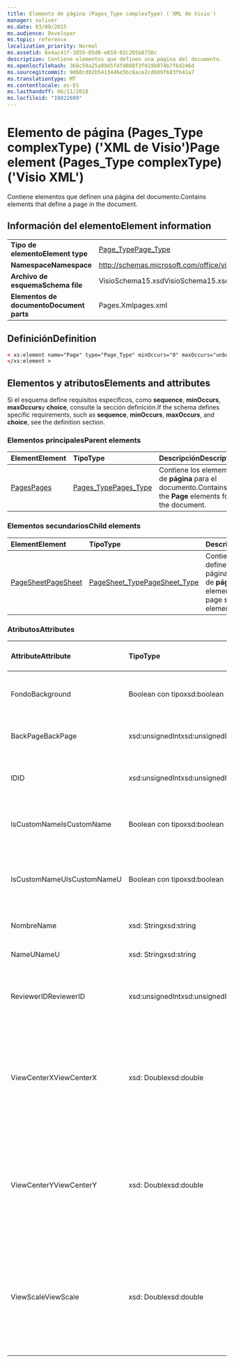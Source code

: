 ```yaml
---
title: Elemento de página (Pages_Type complexType) ('XML de Visio')
manager: soliver
ms.date: 03/09/2015
ms.audience: Developer
ms.topic: reference
localization_priority: Normal
ms.assetid: 6e4ac41f-3855-05d8-e659-02c265b8750c
description: Contiene elementos que definen una página del documento.
ms.openlocfilehash: 368c50a25a09d5f4fd808f3f019b074b7f6d246d
ms.sourcegitcommit: 9d60cd82b5413446e5bc8ace2cd689f683fb41a7
ms.translationtype: MT
ms.contentlocale: es-ES
ms.lasthandoff: 06/11/2018
ms.locfileid: "19822699"
---
```

# <a name="page-element-pagestype-complextype-visio-xml"></a><span data-ttu-id="f31ca-103">Elemento de página (Pages_Type complexType) ('XML de Visio')</span><span class="sxs-lookup"><span data-stu-id="f31ca-103">Page element (Pages_Type complexType) ('Visio XML')</span></span>

<span data-ttu-id="f31ca-104">Contiene elementos que definen una página del documento.</span><span class="sxs-lookup"><span data-stu-id="f31ca-104">Contains elements that define a page in the document.</span></span>
  
## <a name="element-information"></a><span data-ttu-id="f31ca-105">Información del elemento</span><span class="sxs-lookup"><span data-stu-id="f31ca-105">Element information</span></span>

|||
|:-----|:-----|
|<span data-ttu-id="f31ca-106">**Tipo de elemento**</span><span class="sxs-lookup"><span data-stu-id="f31ca-106">**Element type**</span></span> <br/> |[<span data-ttu-id="f31ca-107">Page_Type</span><span class="sxs-lookup"><span data-stu-id="f31ca-107">Page_Type</span></span>](page_type-complextypevisio-xml.md) <br/> |
|<span data-ttu-id="f31ca-108">**Namespace**</span><span class="sxs-lookup"><span data-stu-id="f31ca-108">**Namespace**</span></span> <br/> |http://schemas.microsoft.com/office/visio/2012/main  <br/> |
|<span data-ttu-id="f31ca-109">**Archivo de esquema**</span><span class="sxs-lookup"><span data-stu-id="f31ca-109">**Schema file**</span></span> <br/> |<span data-ttu-id="f31ca-110">VisioSchema15.xsd</span><span class="sxs-lookup"><span data-stu-id="f31ca-110">VisioSchema15.xsd</span></span>  <br/> |
|<span data-ttu-id="f31ca-111">**Elementos de documento**</span><span class="sxs-lookup"><span data-stu-id="f31ca-111">**Document parts**</span></span> <br/> |<span data-ttu-id="f31ca-112">Pages.Xml</span><span class="sxs-lookup"><span data-stu-id="f31ca-112">pages.xml</span></span>  <br/> |
   
## <a name="definition"></a><span data-ttu-id="f31ca-113">Definición</span><span class="sxs-lookup"><span data-stu-id="f31ca-113">Definition</span></span>

```XML
< xs:element name="Page" type="Page_Type" minOccurs="0" maxOccurs="unbounded" >
</xs:element >
```

## <a name="elements-and-attributes"></a><span data-ttu-id="f31ca-114">Elementos y atributos</span><span class="sxs-lookup"><span data-stu-id="f31ca-114">Elements and attributes</span></span>

<span data-ttu-id="f31ca-115">Si el esquema define requisitos específicos, como **sequence**, **minOccurs**, **maxOccurs**y **choice**, consulte la sección definición.</span><span class="sxs-lookup"><span data-stu-id="f31ca-115">If the schema defines specific requirements, such as **sequence**, **minOccurs**, **maxOccurs**, and **choice**, see the definition section.</span></span> 
  
### <a name="parent-elements"></a><span data-ttu-id="f31ca-116">Elementos principales</span><span class="sxs-lookup"><span data-stu-id="f31ca-116">Parent elements</span></span>

|<span data-ttu-id="f31ca-117">**Element**</span><span class="sxs-lookup"><span data-stu-id="f31ca-117">**Element**</span></span>|<span data-ttu-id="f31ca-118">**Tipo**</span><span class="sxs-lookup"><span data-stu-id="f31ca-118">**Type**</span></span>|<span data-ttu-id="f31ca-119">**Descripción**</span><span class="sxs-lookup"><span data-stu-id="f31ca-119">**Description**</span></span>|
|:-----|:-----|:-----|
|[<span data-ttu-id="f31ca-120">Pages</span><span class="sxs-lookup"><span data-stu-id="f31ca-120">Pages</span></span>](pages-elementvisio-xml.md) <br/> |[<span data-ttu-id="f31ca-121">Pages_Type</span><span class="sxs-lookup"><span data-stu-id="f31ca-121">Pages_Type</span></span>](pages_type-complextypevisio-xml.md) <br/> |<span data-ttu-id="f31ca-122">Contiene los elementos de **página** para el documento.</span><span class="sxs-lookup"><span data-stu-id="f31ca-122">Contains the **Page** elements for the document.</span></span>  <br/> |
   
### <a name="child-elements"></a><span data-ttu-id="f31ca-123">Elementos secundarios</span><span class="sxs-lookup"><span data-stu-id="f31ca-123">Child elements</span></span>

|<span data-ttu-id="f31ca-124">**Element**</span><span class="sxs-lookup"><span data-stu-id="f31ca-124">**Element**</span></span>|<span data-ttu-id="f31ca-125">**Tipo**</span><span class="sxs-lookup"><span data-stu-id="f31ca-125">**Type**</span></span>|<span data-ttu-id="f31ca-126">**Descripción**</span><span class="sxs-lookup"><span data-stu-id="f31ca-126">**Description**</span></span>|
|:-----|:-----|:-----|
|[<span data-ttu-id="f31ca-127">PageSheet</span><span class="sxs-lookup"><span data-stu-id="f31ca-127">PageSheet</span></span>](pagesheet-element-page_type-complextypevisio-xml.md) <br/> |[<span data-ttu-id="f31ca-128">PageSheet_Type</span><span class="sxs-lookup"><span data-stu-id="f31ca-128">PageSheet_Type</span></span>](pagesheet_type-complextypevisio-xml.md) <br/> |<span data-ttu-id="f31ca-129">Contiene elementos que definen la hoja de página de un elemento de **página** .</span><span class="sxs-lookup"><span data-stu-id="f31ca-129">Contains elements that define the page sheet for a **Page** element.</span></span>  <br/> |
   
### <a name="attributes"></a><span data-ttu-id="f31ca-130">Atributos</span><span class="sxs-lookup"><span data-stu-id="f31ca-130">Attributes</span></span>

|<span data-ttu-id="f31ca-131">**Attribute**</span><span class="sxs-lookup"><span data-stu-id="f31ca-131">**Attribute**</span></span>|<span data-ttu-id="f31ca-132">**Tipo**</span><span class="sxs-lookup"><span data-stu-id="f31ca-132">**Type**</span></span>|<span data-ttu-id="f31ca-133">**Obligatorio**</span><span class="sxs-lookup"><span data-stu-id="f31ca-133">**Required**</span></span>|<span data-ttu-id="f31ca-134">**Descripción**</span><span class="sxs-lookup"><span data-stu-id="f31ca-134">**Description**</span></span>|<span data-ttu-id="f31ca-135">**Valores posibles**</span><span class="sxs-lookup"><span data-stu-id="f31ca-135">**Possible values**</span></span>|
|:-----|:-----|:-----|:-----|:-----|
|<span data-ttu-id="f31ca-136">Fondo</span><span class="sxs-lookup"><span data-stu-id="f31ca-136">Background</span></span>  <br/> |<span data-ttu-id="f31ca-137">Boolean con tipo</span><span class="sxs-lookup"><span data-stu-id="f31ca-137">xsd:boolean</span></span>  <br/> |<span data-ttu-id="f31ca-138">opcional</span><span class="sxs-lookup"><span data-stu-id="f31ca-138">optional</span></span>  <br/> |<span data-ttu-id="f31ca-139">Una marca que indica si la página es una página de fondo.</span><span class="sxs-lookup"><span data-stu-id="f31ca-139">A flag indicating if the page is a background page.</span></span>  <br/> |<span data-ttu-id="f31ca-140">Valores del tipo Boolean con tipo.</span><span class="sxs-lookup"><span data-stu-id="f31ca-140">Values of the xsd:boolean type.</span></span>  <br/> |
|<span data-ttu-id="f31ca-141">BackPage</span><span class="sxs-lookup"><span data-stu-id="f31ca-141">BackPage</span></span>  <br/> |<span data-ttu-id="f31ca-142">xsd:unsignedInt</span><span class="sxs-lookup"><span data-stu-id="f31ca-142">xsd:unsignedInt</span></span>  <br/> |<span data-ttu-id="f31ca-143">opcional</span><span class="sxs-lookup"><span data-stu-id="f31ca-143">optional</span></span>  <br/> |<span data-ttu-id="f31ca-144">El identificador de página de fondo de la página.</span><span class="sxs-lookup"><span data-stu-id="f31ca-144">The ID of this page's background page.</span></span>  <br/> |<span data-ttu-id="f31ca-145">Valores del tipo xsd:unsignedInt.</span><span class="sxs-lookup"><span data-stu-id="f31ca-145">Values of the xsd:unsignedInt type.</span></span>  <br/> |
|<span data-ttu-id="f31ca-146">ID</span><span class="sxs-lookup"><span data-stu-id="f31ca-146">ID</span></span>  <br/> |<span data-ttu-id="f31ca-147">xsd:unsignedInt</span><span class="sxs-lookup"><span data-stu-id="f31ca-147">xsd:unsignedInt</span></span>  <br/> |<span data-ttu-id="f31ca-148">necesario</span><span class="sxs-lookup"><span data-stu-id="f31ca-148">required</span></span>  <br/> |<span data-ttu-id="f31ca-149">Identificador único del elemento dentro de su elemento primario.</span><span class="sxs-lookup"><span data-stu-id="f31ca-149">The unique ID of the element within its parent element.</span></span>  <br/> |<span data-ttu-id="f31ca-150">Valores del tipo xsd:unsignedInt.</span><span class="sxs-lookup"><span data-stu-id="f31ca-150">Values of the xsd:unsignedInt type.</span></span>  <br/> |
|<span data-ttu-id="f31ca-151">IsCustomName</span><span class="sxs-lookup"><span data-stu-id="f31ca-151">IsCustomName</span></span>  <br/> |<span data-ttu-id="f31ca-152">Boolean con tipo</span><span class="sxs-lookup"><span data-stu-id="f31ca-152">xsd:boolean</span></span>  <br/> |<span data-ttu-id="f31ca-153">opcional</span><span class="sxs-lookup"><span data-stu-id="f31ca-153">optional</span></span>  <br/> |<span data-ttu-id="f31ca-154">Indica si el nombre se ha personalizado por el usuario.</span><span class="sxs-lookup"><span data-stu-id="f31ca-154">Indicates whether the name has been customized by the user.</span></span>  <br/> |<span data-ttu-id="f31ca-155">Valores del tipo Boolean con tipo.</span><span class="sxs-lookup"><span data-stu-id="f31ca-155">Values of the xsd:Boolean type.</span></span>  <br/> |
|<span data-ttu-id="f31ca-156">IsCustomNameU</span><span class="sxs-lookup"><span data-stu-id="f31ca-156">IsCustomNameU</span></span>  <br/> |<span data-ttu-id="f31ca-157">Boolean con tipo</span><span class="sxs-lookup"><span data-stu-id="f31ca-157">xsd:boolean</span></span>  <br/> |<span data-ttu-id="f31ca-158">opcional</span><span class="sxs-lookup"><span data-stu-id="f31ca-158">optional</span></span>  <br/> |<span data-ttu-id="f31ca-159">Indica si el nombre universal se ha personalizado por el usuario.</span><span class="sxs-lookup"><span data-stu-id="f31ca-159">Indicates whether the universal name has been customized by the user.</span></span>  <br/> |<span data-ttu-id="f31ca-160">Valores del tipo Boolean con tipo.</span><span class="sxs-lookup"><span data-stu-id="f31ca-160">Values of the xsd:Boolean type.</span></span>  <br/> |
|<span data-ttu-id="f31ca-161">Nombre</span><span class="sxs-lookup"><span data-stu-id="f31ca-161">Name</span></span>  <br/> |<span data-ttu-id="f31ca-162">xsd: String</span><span class="sxs-lookup"><span data-stu-id="f31ca-162">xsd:string</span></span>  <br/> |<span data-ttu-id="f31ca-163">opcional</span><span class="sxs-lookup"><span data-stu-id="f31ca-163">optional</span></span>  <br/> |<span data-ttu-id="f31ca-164">El nombre del elemento.</span><span class="sxs-lookup"><span data-stu-id="f31ca-164">The name of the element.</span></span>  <br/> |<span data-ttu-id="f31ca-165">Valores del tipo XSD: String.</span><span class="sxs-lookup"><span data-stu-id="f31ca-165">Values of the xsd:string type.</span></span>  <br/> |
|<span data-ttu-id="f31ca-166">NameU</span><span class="sxs-lookup"><span data-stu-id="f31ca-166">NameU</span></span>  <br/> |<span data-ttu-id="f31ca-167">xsd: String</span><span class="sxs-lookup"><span data-stu-id="f31ca-167">xsd:string</span></span>  <br/> |<span data-ttu-id="f31ca-168">opcional</span><span class="sxs-lookup"><span data-stu-id="f31ca-168">optional</span></span>  <br/> |<span data-ttu-id="f31ca-169">El nombre universal del elemento.</span><span class="sxs-lookup"><span data-stu-id="f31ca-169">The universal name of the element.</span></span>  <br/> |<span data-ttu-id="f31ca-170">Valores del tipo XSD: String.</span><span class="sxs-lookup"><span data-stu-id="f31ca-170">Values of the xsd:string type.</span></span>  <br/> |
|<span data-ttu-id="f31ca-171">ReviewerID</span><span class="sxs-lookup"><span data-stu-id="f31ca-171">ReviewerID</span></span>  <br/> |<span data-ttu-id="f31ca-172">xsd:unsignedInt</span><span class="sxs-lookup"><span data-stu-id="f31ca-172">xsd:unsignedInt</span></span>  <br/> |<span data-ttu-id="f31ca-173">opcional</span><span class="sxs-lookup"><span data-stu-id="f31ca-173">optional</span></span>  <br/> |<span data-ttu-id="f31ca-174">El identificador de revisor asociado con la superposición de marcado.</span><span class="sxs-lookup"><span data-stu-id="f31ca-174">The ID of the reviewer associated with the markup overlay.</span></span>  <br/> |<span data-ttu-id="f31ca-175">Valores del tipo xsd:unsignedInt.</span><span class="sxs-lookup"><span data-stu-id="f31ca-175">Values of the xsd:unsignedInt type.</span></span>  <br/> |
|<span data-ttu-id="f31ca-176">ViewCenterX</span><span class="sxs-lookup"><span data-stu-id="f31ca-176">ViewCenterX</span></span>  <br/> |<span data-ttu-id="f31ca-177">xsd: Double</span><span class="sxs-lookup"><span data-stu-id="f31ca-177">xsd:double</span></span>  <br/> |<span data-ttu-id="f31ca-178">opcional</span><span class="sxs-lookup"><span data-stu-id="f31ca-178">optional</span></span>  <br/> |<span data-ttu-id="f31ca-179">**ViewCenterX** y **ViewCenterY** especifican un punto central en una página que se supone una nueva vista (ventana) cuando se abre inicialmente.</span><span class="sxs-lookup"><span data-stu-id="f31ca-179">**ViewCenterX** and **ViewCenterY** specify a center point on a page that a new view (window) assumes when it is opened initially.</span></span>  <br/> |<span data-ttu-id="f31ca-180">Valores del tipo XSD: Double.</span><span class="sxs-lookup"><span data-stu-id="f31ca-180">Values of the xsd:double type.</span></span>  <br/> |
|<span data-ttu-id="f31ca-181">ViewCenterY</span><span class="sxs-lookup"><span data-stu-id="f31ca-181">ViewCenterY</span></span>  <br/> |<span data-ttu-id="f31ca-182">xsd: Double</span><span class="sxs-lookup"><span data-stu-id="f31ca-182">xsd:double</span></span>  <br/> |<span data-ttu-id="f31ca-183">opcional</span><span class="sxs-lookup"><span data-stu-id="f31ca-183">optional</span></span>  <br/> |<span data-ttu-id="f31ca-184">**ViewCenterX** y **ViewCenterY** especifican un punto central en una página que se supone una nueva vista (ventana) cuando se abre inicialmente.</span><span class="sxs-lookup"><span data-stu-id="f31ca-184">**ViewCenterX** and **ViewCenterY** specify a center point on a page that a new view (window) assumes when it is opened initially.</span></span>  <br/> |<span data-ttu-id="f31ca-185">Valores del tipo XSD: Double.</span><span class="sxs-lookup"><span data-stu-id="f31ca-185">Values of the xsd:double type.</span></span>  <br/> |
|<span data-ttu-id="f31ca-186">ViewScale</span><span class="sxs-lookup"><span data-stu-id="f31ca-186">ViewScale</span></span>  <br/> |<span data-ttu-id="f31ca-187">xsd: Double</span><span class="sxs-lookup"><span data-stu-id="f31ca-187">xsd:double</span></span>  <br/> |<span data-ttu-id="f31ca-188">opcional</span><span class="sxs-lookup"><span data-stu-id="f31ca-188">optional</span></span>  <br/> |<span data-ttu-id="f31ca-189">El factor de ampliación predeterminado para usar cuando se abre una nueva vista (ventana) de la página.</span><span class="sxs-lookup"><span data-stu-id="f31ca-189">The default magnification factor to use when a new view (window) of the page is opened.</span></span> <span data-ttu-id="f31ca-190">Por ejemplo, 1 = 100%; 1,5 = 150% y así sucesivamente.</span><span class="sxs-lookup"><span data-stu-id="f31ca-190">For example, 1 = 100%; 1.5 = 150%, and so on.</span></span>  <br/> |<span data-ttu-id="f31ca-191">Valores del tipo XSD: Double.</span><span class="sxs-lookup"><span data-stu-id="f31ca-191">Values of the xsd:double type.</span></span>  <br/> |
   

